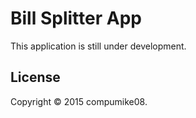 # Bill Splitter App

This application is still under development.

## License
Copyright &copy; 2015 compumike08.